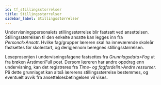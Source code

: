 ```yaml
---
id: tf_stillingsstorrelser
title: Stillingsstørrelser
sidebar_label: Stillingsstørrelser
---
```

Undervisningspersonalets stillingsstørrelse blir fastsatt ved ansettelsen. Stillingsstørrelsen til den enkelte ansatte kan legges inn fra _Personal>Ansatt_.  Hvilke fag/grupper læreren skal ha inneværende skoleår fastsettes før skolestart, og derigjennom beregnes stillingsstørrelsen. 

Leseprosenten i undervisningsfagene fastsettes fra _Grunnlagsdata>Fag_ ut fra brøken Årstimer/Full post. Dersom læreren har andre oppdrag enn undervisning, kan det registreres fra _Time- og fagfordelin>Andre ressurser_. På dette grunnlaget kan altså lærerens stillingsstørrelse bestemmes, og eventuelt avvik fra ansettelsesbetingelsen vil vises.
